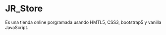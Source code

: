 # JR_Store 

Es una tienda online porgramada usando HMTL5, CSS3, bootstrap5 y vanilla JavaScript.


``` 



